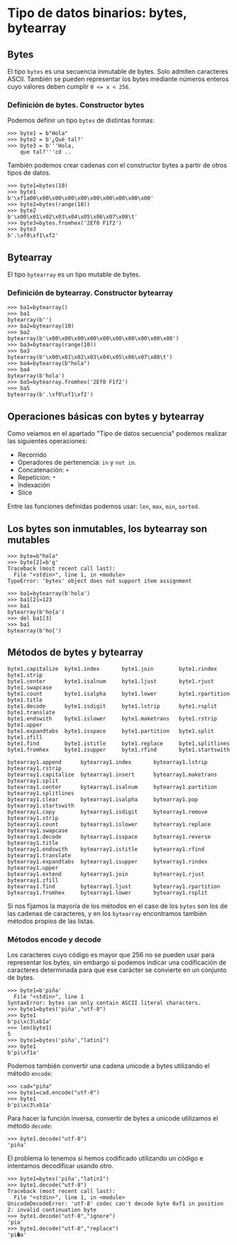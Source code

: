 # Tipo de datos binarios: bytes, bytearray

## Bytes

El tipo `bytes` es una secuencia inmutable de bytes. Solo admiten caracteres ASCII. También se pueden representar los bytes mediante números enteros cuyo valores deben cumplir `0 <= x < 256`.

### Definición de bytes. Constructor bytes

Podemos definir un tipo `bytes` de distintas formas:

	>>> byte1 = b"Hola"
	>>> byte2 = b'¿Qué tal?'
	>>> byte3 = b'''Hola,
    	que tal?'''cd ..

También podemos crear cadenas con el constructor bytes a partir de otros tipos de datos.

	>>> byte1=bytes(10)
	>>> byte1
	b'\xf1a00\x00\x00\x00\x00\x00\x00\x00\x00\x00'
	>>> byte2=bytes(range(10))
	>>> byte2
	b'\x00\x01\x02\x03\x04\x05\x06\x07\x08\t'
	>>> byte3=bytes.fromhex('2Ef0 F1f2')
	>>> byte3
	b'.\xf0\xf1\xf2'

## Bytearray

El tipo `bytearray` es un tipo mutable de bytes. 

### Definición de bytearray. Constructor bytearray

	>>> ba1=bytearray()
	>>> ba1
	bytearray(b'')
	>>> ba2=bytearray(10)
	>>> ba2
	bytearray(b'\x00\x00\x00\x00\x00\x00\x00\x00\x00\x00')
	>>> ba3=bytearray(range(10))
	>>> ba3
	bytearray(b'\x00\x01\x02\x03\x04\x05\x06\x07\x08\t')
	>>> ba4=bytearray(b"hola")
	>>> ba4
	bytearray(b'hola')
	>>> ba5=bytearray.fromhex('2Ef0 F1f2')
	>>> ba5
	bytearray(b'.\xf0\xf1\xf2')


## Operaciones básicas con bytes y bytearray

Como veíamos en el apartado "Tipo de datos secuencia" podemos realizar las siguientes operaciones:

* Recorrido
* Operadores de pertenencia: `in` y `not in`.
* Concatenación: `+` 
* Repetición: `*`
* Indexación
* Slice

Entre las funciones definidas podemos usar: `len`, `max`, `min`, `sorted`.

## Los bytes son inmutables, los bytearray son mutables

	>>> byte=b"hola"
	>>> byte[2]=b'g'
	Traceback (most recent call last):
	  File "<stdin>", line 1, in <module>
	TypeError: 'bytes' object does not support item assignment

	>>> ba1=bytearray(b'hola')
	>>> ba1[2]=123
	>>> ba1
	bytearray(b'ho{a')
	>>> del ba1[3]
	>>> ba1
	bytearray(b'ho{')

## Métodos de bytes y bytearray

	byte1.capitalize  byte1.index       byte1.join        byte1.rindex      byte1.strip
	byte1.center      byte1.isalnum     byte1.ljust       byte1.rjust       byte1.swapcase
	byte1.count       byte1.isalpha     byte1.lower       byte1.rpartition  byte1.title
	byte1.decode      byte1.isdigit     byte1.lstrip      byte1.rsplit      byte1.translate
	byte1.endswith    byte1.islower     byte1.maketrans   byte1.rstrip      byte1.upper
	byte1.expandtabs  byte1.isspace     byte1.partition   byte1.split       byte1.zfill
	byte1.find        byte1.istitle     byte1.replace     byte1.splitlines  
	byte1.fromhex     byte1.isupper     byte1.rfind       byte1.startswith  

	bytearray1.append      bytearray1.index       bytearray1.lstrip      bytearray1.rstrip
	bytearray1.capitalize  bytearray1.insert      bytearray1.maketrans   bytearray1.split
	bytearray1.center      bytearray1.isalnum     bytearray1.partition   bytearray1.splitlines
	bytearray1.clear       bytearray1.isalpha     bytearray1.pop         bytearray1.startswith
	bytearray1.copy        bytearray1.isdigit     bytearray1.remove      bytearray1.strip
	bytearray1.count       bytearray1.islower     bytearray1.replace     bytearray1.swapcase
	bytearray1.decode      bytearray1.isspace     bytearray1.reverse     bytearray1.title
	bytearray1.endswith    bytearray1.istitle     bytearray1.rfind       bytearray1.translate
	bytearray1.expandtabs  bytearray1.isupper     bytearray1.rindex      bytearray1.upper
	bytearray1.extend      bytearray1.join        bytearray1.rjust       bytearray1.zfill
	bytearray1.find        bytearray1.ljust       bytearray1.rpartition  
	bytearray1.fromhex     bytearray1.lower       bytearray1.rsplit 

Si nos fijamos la mayoría de los métodos en el caso de los `bytes` son los de las cadenas de caracteres, y en los `bytearray` encontramos también métodos propios de las listas.

### Métodos encode y decode

Los caracteres cuyo código es mayor que 256 no se pueden usar para representar los bytes, sin embargo si podemos indicar una codificación de caracteres determinada para que ese carácter se convierte en un conjunto de bytes.

	>>> byte1=b'piña'
	  File "<stdin>", line 1
	SyntaxError: bytes can only contain ASCII literal characters.
	>>> byte1=bytes('piña',"utf-8")
	>>> byte1
	b'pi\xc3\xb1a'
	>>> len(byte1)
	5
	>>> byte1=bytes('piña',"latin1")
	>>> byte1
	b'pi\xf1a'

Podemos también convertir una cadena unicode a bytes utilizando el método `encode`:

	>>> cad="piña"
	>>> byte1=cad.encode("utf-8")
	>>> byte1
	b'pi\xc3\xb1a'

Para hacer la función inversa, convertir de bytes a unicode utilizamos el método `decode`:

	>>> byte1.decode("utf-8")
	'piña'

El problema lo tenemos si hemos codificado utilizando un código e intentamos decodificar usando otro.

	>>> byte1=bytes('piña',"latin1")
	>>> byte1.decode("utf-8")
	Traceback (most recent call last):
	  File "<stdin>", line 1, in <module>
	UnicodeDecodeError: 'utf-8' codec can't decode byte 0xf1 in position 2: invalid continuation byte
	>>> byte1.decode("utf-8","ignore")
	'pia'
	>>> byte1.decode("utf-8","replace")
	'pi�a'

